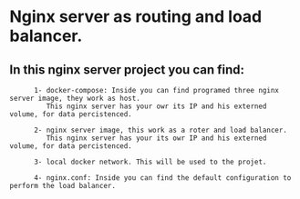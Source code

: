 # Nginx server as routing and load balancer.
## In this nginx server project you can find:

          1- docker-compose: Inside you can find programed three nginx server image, they work as host.
             This nginx server has your owr its IP and his externed volume, for data percistenced.

          2- nginx server image, this work as a roter and load balancer.
             This nginx server has your its owr IP and his externed volume, for data percistenced.     

          3- local docker network. This will be used to the projet. 
          
          4- nginx.conf: Inside you can find the default configuration to perform the load balancer.
